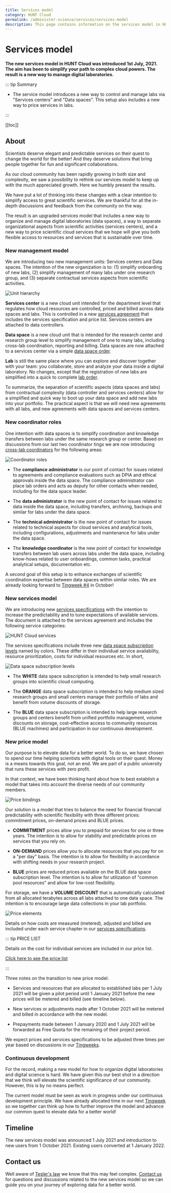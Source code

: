 ```yaml
---
title: Services model
category: HUNT Cloud
permalink: /administer-science/services/services-model
description: This page contains information on the services model in HUNT Cloud.
---
```


# Services model

**The new services model in HUNT Cloud was introduced 1st July, 2021. The aim has been to simplify your path to complex cloud powers. The result is a new way to manage digital laboratories.**

::: tip Summary

* The service model introduces a new way to control and manage labs via "Services centers" and "Data spaces". This setup also includes a new way to price services in labs.
 
:::

[[toc]]












## About

Scientists deserve elegant and predictable services on their quest to change the world for the better! And they deserve solutions that bring people together for fun and significant collaborations.

As our cloud community has been rapidly growing in both size and complexity, we saw a possibility to rethink our services model to keep up with the much appreciated growth. Here we humbly present the results.

We have put a lot of thinking into these changes with a clear intention to simplify access to great scientific services. We are thankful for all the in-depth discussions and feedback from the community on the way.

The result is an upgraded services model that includes a new way to organize and manage digital laboratories (data spaces), a way to separate organizational aspects from scientific activities (services centers), and a new way to price scientific cloud services that we hope will give you both flexible access to resources and services that is sustainable over time. 


### New management model

We are introducing two new management units: Services centers and Data spaces. The intention of the new organization is to: (1) simplify onboarding of new labs, (2) simplify management of many labs under one research group, and (3) separate contractual services aspects from scientific activities. 
 
![Unit hierarchy](./services/images/hunt-cloud-service-units-overview.png "HUNT Cloud unit hierarchy")

**Services center** is a new cloud unit intended for the department level that regulates how cloud resources are controlled, priced and billed across data spaces and labs. This is controlled in a new [services agreement](/administer-science/agreements/overview/#services-agreement) that includes the services specification and price list. Services centers are attached to data controllers.

**Data space** is a new cloud unit that is intended for the research center and research group level to simplify management of one to many labs, including cross-lab coordination, reporting and billing. Data spaces are now attached to a services center via a simple [data space order](/administer-science/agreements/downloads/#data-space-order).

**Lab** is still the same place where you can explore and discover together with your team: you collaborate, store and analyze your data inside a digital laboratory. No changes, except that the registration of new labs are simplified into a quick to complete [lab order](/administer-science/agreements/downloads/#lab-order).

To summarize, the separation of scientific aspects (data spaces and labs) from contractual complexity (data controller and services centers) allow for a simplified and quick way to boot up your data space and add new labs into your portfolio. The practical aspect is that we will need new agreements with all labs, and new agreements with data spaces and services centers. 












### New coordinator roles

One intention with data spaces is to simplify coordination and knowledge transfers between labs under the same research group or center. Based on discussions from our last two coordinator tings we are now introducing [cross-lab coordinators](/administer-science/roles) for the following areas: 

![Coordinator roles](./services/images/hunt-cloud-data-space-roles.png "HUNT Cloud data space coordinator roles")

* The **compliance administrator** is our point of contact for issues related to agreements and compliance evaluations such as DPIA and ethical approvals inside the data space. The compliance administrator can place lab orders and acts as deputy for other contacts when needed, including for the data space leader.

* The **data administrator** is the new point of contact for issues related to data inside the data space, including transfers, archiving, backups and similar for labs under the data space.

* The **technical administrator** is the new point of contact for issues related to technical aspects for cloud services and analytical tools, including configurations, adjustments and maintenance for labs under the data space.

* The **knowledge coordinator** is the new point of contact for knowledge transfers between lab users across labs under the data space, including know-hows related to user onboardings, common tasks, practical analytical setups, documentation etc.

A second goal of this setup is to enhance exchanges of scientific coordination expertise between data spaces within similar roles. We are already looking forward to [Tingweek #4](/tingweek/) in October!











### New services model

We are introducing new [services specifications](/administer-science/services/specifications/) with the intention to increase the predictability and to tune expectations of available services. The document is attached to the services agreement and includes the following service categories:

![HUNT Cloud services](./services/images/hunt-cloud-services.png "HUNT Cloud services")

The services specifications include three new [data space subscription levels](/administer-science/services/overview/#data-space) named by colors. These differ in their individual service availability, resource prioritization, costs for individual resources etc. In short, 

![Data space subscription levels](./services/images/hunt-cloud-data-space-subscriptions.png "HUNT Cloud data space subscription levels")

* The **WHITE** data space subscription is intended to help small research groups into scientific cloud computing.

* The **ORANGE** data space subscription is intended to help medium sized research groups and small centers manage their portfolio of labs and benefit from volume discounts of storage.

* The **BLUE** data space subscription is intended to help large research groups and centers benefit from unified portfolio management, volume discounts on storage, cost-effective access to community resources (BLUE machines) and participation in our continuous development.








### New price model

Our purpose is to elevate data for a better world. To do so, we have chosen to spend our time helping scientists with digital tools on their quest. Money is a means towards this goal, not an end. We are part of a public university that runs these services with zero profit. 

In that context, we have been thinking hard about how to best establish a model that takes into account the diverse needs of our community members. 

![Price bindings](./services/images/hunt-cloud-prices-bindings.png "HUNT Cloud price bindings")

Our solution is a model that tries to balance the need for financial financial predictability with scientific flexibility with three different prices: commitment prices, on-demand prices and BLUE prices. 

* **COMMITMENT** prices allow you to prepaid for services for one or three years. The intention is to allow for stability and predictable prices on services that you rely on.

* **ON-DEMAND** prices allow you to allocate resources that you pay for on a "per day" basis. The intention is to allow for flexibility in accordance with shifting needs in your research project.

* **BLUE** prices are reduced prices available on the BLUE data space subscription level. The intention is to allow for utilization of "common pool resources" and allow for low-cost flexibility.

For storage, we have a **VOLUME DISCOUNT** that is automatically calculated from all allocated terabytes across all labs attached to one data space. The intention is to encourage large data collections in your lab portfolio.

![Price elements](./services/images/hunt-cloud-prices-elements.png "HUNT Cloud price elements")

Details on how costs are measured (metered), adjusted and billed are included under each service chapter in our [services specifications](/administer-science/services/specifications). 

::: tip PRICE LIST

Details on the cost for individual services are included in our price list.

[Click here to see the price list](/administer-science/prices/pricelist)

:::

Three notes on the transition to new price model: 

* Services and resources that are allocated to established labs per 1 July 2021 will be given a pilot period until 1 January 2021 before the new prices will be metered and billed (see timeline below).

* New services or adjustments made after 1 October 2021 will be metered and billed in accordance with the new model. 

* Prepayments made between 1 January 2020 and 1 July 2021 will be forwarded as Free Quota for the remaining of their project period.

We expect prices and services specifications to be adjusted three times per year based on discussions in our [Tingweeks](/tingweek/).


### Continuous development

For the record, making a new model for how to organize digital laboratories and digital science is hard. We have given this our best shot in a direction that we think will elevate the scientific significance of our community. However, this is by no means perfect. 

The current model must be seen as work in progress under our continuous development principle. We have already allocated time in our next [Tingweek](/tingweek/) so we together can think up how to further improve the model and advance our common quest to elevate data for a better world! 


## Timeline

The new services model was announced 1 July 2021 and introduction to new users from 1 October 2021. Existing users converted at 1 January 2022.

## Contact us

Well aware of [Tesler's law](https://en.wikipedia.org/wiki/Law_of_conservation_of_complexity) we know that this may feel complex. [Contact us](/contact) for questions and discussions related to the new services model so we can guide you on your journey of exploring data for a better world.

